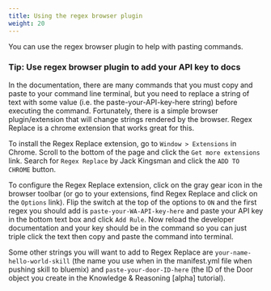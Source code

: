 ```yaml
---
title: Using the regex browser plugin
weight: 20
---
```


You can use the regex browser plugin to help with pasting commands.

### Tip: Use regex browser plugin to add your API key to docs

In the documentation, there are many commands that you must copy and paste to your command line terminal, but you need to replace a string of text with some value (i.e. the paste-your-API-key-here string) before executing the command.  Fortunately, there is a simple browser plugin/extension that will change strings rendered by the browser.  Regex Replace is a chrome extension that works great for this.

To install the Regex Replace extension, go to `Window > Extensions` in Chrome.  Scroll to the bottom of the page and click the `Get more extensions` link.  Search for `Regex Replace` by Jack Kingsman and click the `ADD TO CHROME` button.

To configure the Regex Replace extension, click on the gray gear icon in the browser toolbar (or go to your extensions, find Regex Replace and click on the `Options` link).  Flip the switch at the top of the options to `ON` and the first regex you should add is `paste-your-WA-API-key-here` and paste your API key in the bottom text box and click `Add Rule`.  Now reload the developer documentation and your key should be in the command so you can just triple click the text then copy and paste the command into terminal.

Some other strings you will want to add to Regex Replace are `your-name-hello-world-skill` (the name you use when in the manifest.yml file when pushing skill to bluemix) and `paste-your-door-ID-here` (the ID of the Door object you create in the Knowledge & Reasoning [alpha] tutorial).
